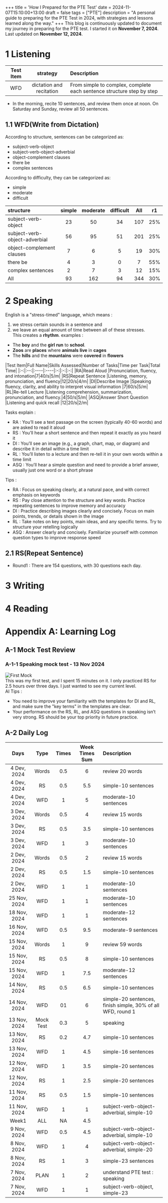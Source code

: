 +++
title = 'How I Prepared for the PTE Test'
date = 2024-11-07T15:10:00+13:00
draft = false
tags = ["PTE"]
description = "A personal guide to preparing for the PTE Test in 2024, with strategies and lessons learned along the way."
+++
This blog is continuously updated to document my journey in preparing for the PTE test. I started it on **November 7, 2024**. Last updated on  **November 12, 2024**.

# 1 Listening


|Test Item|strategy|Description|
|:--:|:--:|:----|
|WFD|dictation and recitation|From simple to complex, complete each sentence structure step by step|

* In the morning, recite 10 sentences, and review them once at noon. On Saturday and Sunday, review all 50 sentences.

## 1.1 WFD(Write from Dictation)
According to structure, sentences can be categorized as:  
* subject-verb-object
* subject-verb-object-adverbial
* object-complement clauses
* there be
* complex sentences  
  
According to difficulty, they can be categorized as:  
* simple
* moderate
* difficult  

|structure|simple|moderate|difficult|All|r1|
|:----|:--:|:--:|:--:|:--:|:-:|
|subject-verb-object|23|50|34|107|25%|
|subject-verb-object-adverbial|56|95|51|201|25%|
|object-complement clauses|7|6|5|19|30%|
|there be|4|3|0|7|55%|
|complex sentences  |2|7|3|12|15%|
|All  |93|162|94|344|30%|

# 2 Speaking

English is a "stress-timed" language, which means : 
1. we stress certain sounds in a sentence and 
2. we leave an equal amount of time between all of these stresses.  
This creates a **rhythm**. examples :  
* The **boy** and the **girl** **run** to **school**.  
* **Zoos** are **places** where **animals** **live** in **cages**  
* The **hills** and the **mountains** were **covered** in **flowers**

|Test Item|Full Name|Skills Assessed|Number of Tasks|Time per Task|Total Time|
|:-:|:--:|:----|:----|:-:|:-:|:-:|
|RA|Read Aloud |Pronunciation, fluency, and intonation|7|40/s|5/m|
|RS|Repeat Sentence |Listening, memory, pronunciation, and fluency|12|20/s|4/m|
|DI|Describe Image |Speaking fluency, clarity, and ability to interpret visual information |7|60/s|5/m|
|RL|Re-tell Lecture |Listening comprehension, summarization, pronunciation, and fluency.|4|50/s|5/m|
|ASQ|Answer Short Question |Listening and quick recall |12|20/s|2/m|

Tasks explain :   
* RA : You’ll see a text passage on the screen (typically 40-60 words) and are asked to read it aloud  
* RS : You’ll hear a short sentence and then repeat it exactly as you heard it
* DI : You’ll see an image (e.g., a graph, chart, map, or diagram) and describe it in detail within a time limit 
* RL : You’ll listen to a lecture and then re-tell it in your own words within a time limit 
* ASQ : You’ll hear a simple question and need to provide a brief answer, usually just one word or a short phrase

Tips :  
* RA :  Focus on speaking clearly, at a natural pace, and with correct emphasis on keywords
* RS :  Pay close attention to the structure and key words. Practice repeating sentences to improve memory and accuracy 
* DI :  Practice describing images clearly and concisely. Focus on main points, trends, or details shown in the image 
* RL :  Take notes on key points, main ideas, and any specific terms. Try to structure your retelling logically 
* ASQ :  Answer clearly and concisely. Familiarize yourself with common question types to improve response speed

## 2.1 RS(Repeat Sentence)

* Round1 :  There are 154 questions, with 30 questions each day.


# 3 Writing

# 4 Reading

# Appendix A: Learning Log

## A-1 Mock Test Review

### A-1-1 Speaking mock test - 13 Nov 2024
![First Mock](/images/2024-11/screen-01.png)  
This was my first test, and I spent 15 minutes on it. I only practiced RS for 2.5 hours over three days. I just wanted to see my current level.    
AI Tips :  
* You need to improve your familiarity with the templates for DI and RL, and make sure the "key terms" in the templates are clear.
* Your performance on the RS, RL, and ASQ questions in speaking isn’t very strong. RS should be your top priority in future practice.

## A-2 Daily Log
|Days|Type|Times|Week Times Sum|Description|
|:--:|:--:|:--:|:--:|:----|
|4 Dev, 2024|Words|0.5|6|review 20 words|
|4 Dev, 2024|RS|0.5|5.5|simple-10 sentences|
|4 Dev, 2024|WFD|1|5|moderate-10 sentences|
|3 Dev, 2024|Words|0.5|4|review 15 words|
|3 Dev, 2024|RS|0.5|3.5|simple-10 sentences|
|3 Dev, 2024|WFD|1|3|moderate-10 sentences|
|2 Dev, 2024|Words|0.5|2|review 15 words|
|2 Dev, 2024|RS|0.5|1.5|simple-10 sentences|
|2 Dev, 2024|WFD|1|1|moderate-10 sentences|
|25 Nov, 2024|WFD|1|1|moderate-10 sentences|
|18 Nov, 2024|WFD|1|1|moderate-12 sentences|
|16 Nov, 2024|WFD|0.5|9.5|moderate-9 sentences|
|15 Nov, 2024|Words|1|9|review 59 words|
|15 Nov, 2024|RS|0.5|8|simple-10 sentences|
|15 Nov, 2024|WFD|1|7.5|moderate-12 sentences|
|14 Nov, 2024|RS|0.5|6.5|simple-10 sentences|
|14 Nov, 2024|WFD|01|6|simple-20 sentences, finish simple, 30% of all WFD, round 1|
|13 Nov, 2024|Mock Test|0.3|5|speaking|
|13 Nov, 2024|RS|0.2|4.7|simple-10 sentences|
|13 Nov, 2024|WFD|1|4.5|simple-16 sentences|
|12 Nov, 2024|WFD|1|3.5|simple-20 sentences|
|12 Nov, 2024|RS|1|2.5|simple-20 sentences|
|11 Nov, 2024|RS|0.5|1.5|simple-10 sentences|
|11 Nov, 2024|WFD|1|1|subject-verb-object-adverbial, simple-10|
|Week1|ALL|NA|4.5||
|9 Nov, 2024|WFD|0.5|4.5|subject-verb-object-adverbial, simple-10|
|8 Nov, 2024|WFD|1|4|subject-verb-object-adverbial, simple-20|
|8 Nov, 2024|RS|1|3|simple-23 sentences|
|7 Nov, 2024|PLAN|1|2|understand PTE test : speaking|
|7 Nov, 2024|WFD|1|1|subject-verb-object, simple-23|